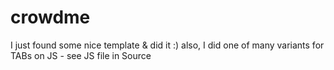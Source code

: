 # crowdme

I just found some nice template & did it :)
also, I did one of many variants for TABs on JS - see JS file in Source
